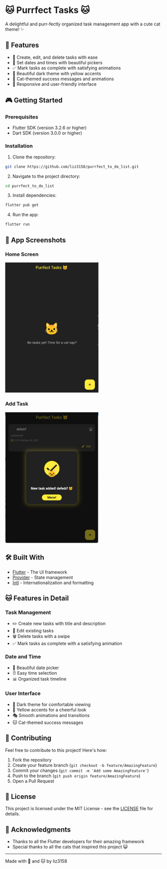 # 🐱 Purrfect Tasks 🐱

A delightful and purr-fectly organized task management app with a cute cat theme! ✨

## 🌟 Features

- 🎯 Create, edit, and delete tasks with ease
- 📅 Set dates and times with beautiful pickers
- ✅ Mark tasks as complete with satisfying animations
- 🎨 Beautiful dark theme with yellow accents
- 🐾 Cat-themed success messages and animations
- 📱 Responsive and user-friendly interface

## 🎮 Getting Started

### Prerequisites

- Flutter SDK (version 3.2.6 or higher)
- Dart SDK (version 3.0.0 or higher)

### Installation

1. Clone the repository:
```bash
git clone https://github.com/liz3158/purrfect_to_do_list.git
```

2. Navigate to the project directory:
```bash
cd purrfect_to_do_list
```

3. Install dependencies:
```bash
flutter pub get
```

4. Run the app:
```bash
flutter run
```

## 🎨 App Screenshots

### Home Screen
<img src="assets/page1.png" alt="Home Screen" width="300"/>

### Add Task
<img src="assets/page2.png" alt="Add Task" width="300"/>

## 🛠️ Built With

- [Flutter](https://flutter.dev/) - The UI framework
- [Provider](https://pub.dev/packages/provider) - State management
- [Intl](https://pub.dev/packages/intl) - Internationalization and formatting

## 🐱 Features in Detail

### Task Management
- ✏️ Create new tasks with title and description
- 📝 Edit existing tasks
- 🗑️ Delete tasks with a swipe
- ✅ Mark tasks as complete with a satisfying animation

### Date and Time
- 📅 Beautiful date picker
- ⏰ Easy time selection
- 📊 Organized task timeline

### User Interface
- 🌙 Dark theme for comfortable viewing
- 💛 Yellow accents for a cheerful look
- 🎭 Smooth animations and transitions
- 🐱 Cat-themed success messages

## 🤝 Contributing

Feel free to contribute to this project! Here's how:

1. Fork the repository
2. Create your feature branch (`git checkout -b feature/AmazingFeature`)
3. Commit your changes (`git commit -m 'Add some AmazingFeature'`)
4. Push to the branch (`git push origin feature/AmazingFeature`)
5. Open a Pull Request

## 📝 License

This project is licensed under the MIT License - see the [LICENSE](LICENSE) file for details.

## 🙏 Acknowledgments

- Thanks to all the Flutter developers for their amazing framework
- Special thanks to all the cats that inspired this project 😺

---
Made with 💛 and 🐱 by liz3158
